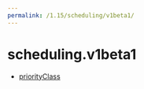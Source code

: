 ```yaml
---
permalink: /1.15/scheduling/v1beta1/
---
```


# scheduling.v1beta1



* [priorityClass](priorityClass.md)
